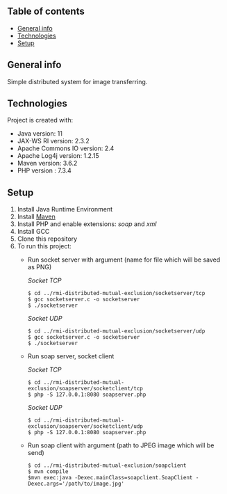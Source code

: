 ## Table of contents
* [General info](#general-info)
* [Technologies](#technologies)
* [Setup](#setup)

## General info
Simple distributed system for image transferring.
	
## Technologies
Project is created with:
* Java version: 11
* JAX-WS RI version: 2.3.2
* Apache Commons IO version: 2.4
* Apache Log4j version: 1.2.15
* Maven version: 3.6.2
* PHP version : 7.3.4
	
## Setup
1. Install Java Runtime Environment
2. Install [Maven](https://maven.apache.org/install.html)
3. Install PHP and enable extensions: *soap* and *xml*
4. Install GCC
3. Clone this repository
4. To run this project:
    - Run socket server with argument (name for file which will be saved as PNG)
    
    	*Socket TCP*
    	```
    	$ cd ../rmi-distributed-mutual-exclusion/socketserver/tcp
    	$ gcc socketserver.c -o socketserver
    	$ ./socketserver
    	```
	
    	*Socket UDP*
    	```
    	$ cd ../rmi-distributed-mutual-exclusion/socketserver/udp
    	$ gcc socketserver.c -o socketserver
    	$ ./socketserver
    	```

    - Run soap server, socket client 
    
    	*Socket TCP*
    	```
    	$ cd ../rmi-distributed-mutual-exclusion/soapserver/socketclient/tcp
    	$ php -S 127.0.0.1:8080 soapserver.php
    	```
    
    	*Socket UDP*
    	```
    	$ cd ../rmi-distributed-mutual-exclusion/soapserver/socketclient/udp
    	$ php -S 127.0.0.1:8080 soapserver.php
    	```

    - Run soap client with argument (path to JPEG image which will be send)
    
    	```
    	$ cd ../rmi-distributed-mutual-exclusion/soapclient
    	$ mvn compile
    	$mvn exec:java -Dexec.mainClass=soapclient.SoapClient -Dexec.args='/path/to/image.jpg'
    	```
